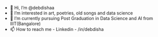 - 👋 Hi, I’m @debdishaa
- 👀 I’m interested in art, poetries, old songs and data science
- 🌱 I’m currently pursuing Post Graduation in Data Science and AI from IIIT(Bangalore)
- 📫 How to reach me - Linkedin - /in/debdisha

<!---
debdishaa/debdishaa is a ✨ special ✨ repository because its `README.md` (this file) appears on your GitHub profile.
You can click the Preview link to take a look at your changes.
--->
